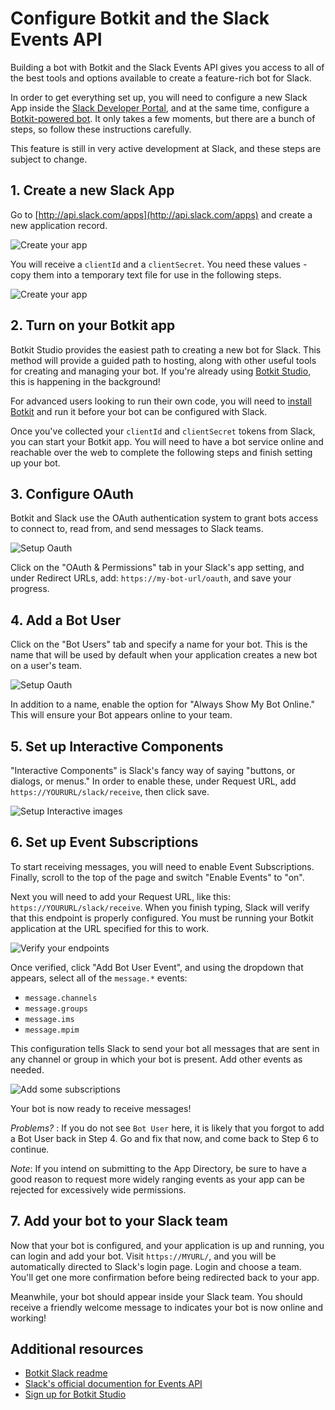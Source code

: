 # Configure Botkit and the Slack Events API

Building a bot with Botkit and the Slack Events API gives you access to all of the best tools and options available to create a feature-rich bot for Slack.

In order to get everything set up, you will need to configure a new Slack App inside the [Slack Developer Portal](http://api.slack.com/apps), and at the same time, configure a [Botkit-powered bot](http://botkit.ai). It only takes a few moments, but there are a bunch of steps, so follow these instructions carefully. 

This feature is still in very active development at Slack, and these steps are subject to change.

## 1. Create a new Slack App

Go to [http://api.slack.com/apps](http://api.slack.com/apps) and create a new application record.

![Create your app](IMG/slack-new.png)	

You will receive a `clientId` and a `clientSecret`. You need these values - copy them into a temporary text file for use in the following steps.

![Create your app](IMG/slack_client_secret.png)	

## 2. Turn on your Botkit app

Botkit Studio provides the easiest path to creating a new bot for Slack. This method will provide a guided path to hosting, along with other useful tools for creating and managing your bot. If you're already using [Botkit Studio](https://studio.botkit.ai/), this is happening in the background! 

For advanced users looking to run their own code, you will need to [install Botkit](https://github.com/howdyai/botkit-starter-slack) and run it before your bot can be configured with Slack.

Once you've collected your `clientId` and `clientSecret` tokens from Slack, you can start your Botkit app. You will need to have a bot service online and reachable over the web to complete the following steps and finish setting up your bot.

## 3. Configure OAuth

Botkit and Slack use the OAuth authentication system to grant bots access to connect to, read from, and send messages to Slack teams.

![Setup Oauth](IMG/slack_oauth.png)

Click on the "OAuth & Permissions" tab in your Slack's app setting, and under Redirect URLs, add: `https://my-bot-url/oauth`, and save your progress.

## 4. Add a Bot User

Click on the "Bot Users" tab and specify a name for your bot. This is the name that will be used by default when your application creates a new bot on a user's team. 

![Setup Oauth](IMG/slack-botuser.png)

In addition to a name, enable the option for "Always Show My Bot Online." This will ensure your Bot appears online to your team.

## 5. Set up Interactive Components

"Interactive Components" is Slack's fancy way of saying "buttons, or dialogs, or menus." In order to enable these, under Request URL, add `https://YOURURL/slack/receive`, then click save.

![Setup Interactive images](IMG/slack-im.png)

## 6. Set up Event Subscriptions

To start receiving messages, you will need to enable Event Subscriptions. Finally, scroll to the top of the page and switch "Enable Events" to "on". 

Next you will need to add your Request URL, like this: `https://YOURURL/slack/receive`. When you finish typing, Slack will verify that this endpoint is properly configured. You must be running your Botkit application at the URL specified for this to work.

![Verify your endpoints](IMG/Slack-eventsenable.png)

Once verified, click "Add Bot User Event", and using the dropdown that appears, select all of the `message.*` events: 

* `message.channels`
* `message.groups`
* `message.ims`
*  `message.mpim`

This configuration tells Slack to send your bot all messages that are sent in any channel or group in which your bot is present. Add other events as needed. 

![Add some subscriptions](IMG/slack_botevents.png)

Your bot is now ready to receive messages!

*Problems?* : If you do not see `Bot User` here, it is likely that you forgot to add a Bot User back in Step 4. Go and fix that now, and come back to Step 6 to continue.

*Note*: If you intend on submitting to the App Directory, be sure to have a good reason to request more widely ranging events as your app can be rejected for excessively wide permissions.

## 7. Add your bot to your Slack team

Now that your bot is configured, and your application is up and running, you can login and add your bot. Visit `https://MYURL/`, and you will be automatically directed to Slack's login page. Login and choose a team. You'll get one more confirmation before being redirected back to your app.

Meanwhile, your bot should appear inside your Slack team. You should receive a friendly welcome message to indicates your bot is now online and working! 

## Additional resources 
* [Botkit Slack readme](../readme-slack.md) 
* [Slack's official documention for Events API](https://api.slack.com/events-api)
* [Sign up for Botkit Studio](https://studio.botkit.ai/signup) 
